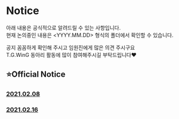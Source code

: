 # Notice
아래 내용은 공식적으로 알려드릴 수 있는 사항입니다.  
현재 논의중인 내용은 <YYYY.MM.DD> 형식의 폴더에서 확인할 수 있습니다.  

공지 꼼꼼하게 확인해 주시고 임원진에게 많은 의견 주시구요  
T.G.WinG 동아리 활동에 많이 참여해주시길 부탁드립니다❤️  

## ⭐Official Notice
### [2021.02.08](https://github.com/TG-WinG/Notice/tree/master/2021.02.08#20210208)
### [2021.02.16](https://github.com/TG-WinG/Notice/blob/master/2021.02.16#20210216)
